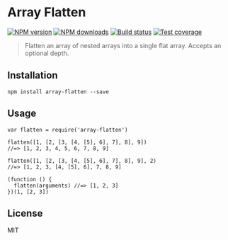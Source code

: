 Array Flatten
=============

[![NPM version](https://img.shields.io/npm/v/array-flatten.svg?style=flat)](https://npmjs.org/package/array-flatten) [![NPM downloads](https://img.shields.io/npm/dm/array-flatten.svg?style=flat)](https://npmjs.org/package/array-flatten) [![Build status](https://img.shields.io/travis/blakeembrey/array-flatten.svg?style=flat)](https://travis-ci.org/blakeembrey/array-flatten) [![Test coverage](https://img.shields.io/coveralls/blakeembrey/array-flatten.svg?style=flat)](https://coveralls.io/r/blakeembrey/array-flatten?branch=master)

> Flatten an array of nested arrays into a single flat array. Accepts an optional depth.

Installation
------------

    npm install array-flatten --save

Usage
-----

    var flatten = require('array-flatten')

    flatten([1, [2, [3, [4, [5], 6], 7], 8], 9])
    //=> [1, 2, 3, 4, 5, 6, 7, 8, 9]

    flatten([1, [2, [3, [4, [5], 6], 7], 8], 9], 2)
    //=> [1, 2, 3, [4, [5], 6], 7, 8, 9]

    (function () {
      flatten(arguments) //=> [1, 2, 3]
    })(1, [2, 3])

License
-------

MIT
